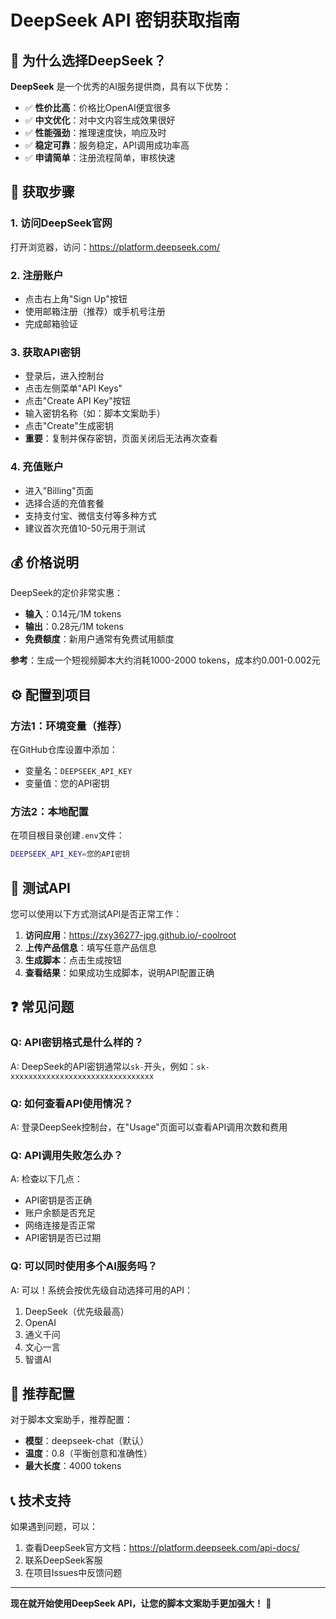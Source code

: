 # DeepSeek API 密钥获取指南

## 🚀 为什么选择DeepSeek？

**DeepSeek** 是一个优秀的AI服务提供商，具有以下优势：

- ✅ **性价比高**：价格比OpenAI便宜很多
- ✅ **中文优化**：对中文内容生成效果很好
- ✅ **性能强劲**：推理速度快，响应及时
- ✅ **稳定可靠**：服务稳定，API调用成功率高
- ✅ **申请简单**：注册流程简单，审核快速

## 📝 获取步骤

### 1. 访问DeepSeek官网
打开浏览器，访问：https://platform.deepseek.com/

### 2. 注册账户
- 点击右上角"Sign Up"按钮
- 使用邮箱注册（推荐）或手机号注册
- 完成邮箱验证

### 3. 获取API密钥
- 登录后，进入控制台
- 点击左侧菜单"API Keys"
- 点击"Create API Key"按钮
- 输入密钥名称（如：脚本文案助手）
- 点击"Create"生成密钥
- **重要**：复制并保存密钥，页面关闭后无法再次查看

### 4. 充值账户
- 进入"Billing"页面
- 选择合适的充值套餐
- 支持支付宝、微信支付等多种方式
- 建议首次充值10-50元用于测试

## 💰 价格说明

DeepSeek的定价非常实惠：

- **输入**：0.14元/1M tokens
- **输出**：0.28元/1M tokens
- **免费额度**：新用户通常有免费试用额度

**参考**：生成一个短视频脚本大约消耗1000-2000 tokens，成本约0.001-0.002元

## ⚙️ 配置到项目

### 方法1：环境变量（推荐）
在GitHub仓库设置中添加：
- 变量名：`DEEPSEEK_API_KEY`
- 变量值：您的API密钥

### 方法2：本地配置
在项目根目录创建`.env`文件：
```bash
DEEPSEEK_API_KEY=您的API密钥
```

## 🔧 测试API

您可以使用以下方式测试API是否正常工作：

1. **访问应用**：https://zxy36277-jpg.github.io/-coolroot
2. **上传产品信息**：填写任意产品信息
3. **生成脚本**：点击生成按钮
4. **查看结果**：如果成功生成脚本，说明API配置正确

## ❓ 常见问题

### Q: API密钥格式是什么样的？
A: DeepSeek的API密钥通常以`sk-`开头，例如：`sk-xxxxxxxxxxxxxxxxxxxxxxxxxxxxxxxx`

### Q: 如何查看API使用情况？
A: 登录DeepSeek控制台，在"Usage"页面可以查看API调用次数和费用

### Q: API调用失败怎么办？
A: 检查以下几点：
- API密钥是否正确
- 账户余额是否充足
- 网络连接是否正常
- API密钥是否已过期

### Q: 可以同时使用多个AI服务吗？
A: 可以！系统会按优先级自动选择可用的API：
1. DeepSeek（优先级最高）
2. OpenAI
3. 通义千问
4. 文心一言
5. 智谱AI

## 🎯 推荐配置

对于脚本文案助手，推荐配置：
- **模型**：deepseek-chat（默认）
- **温度**：0.8（平衡创意和准确性）
- **最大长度**：4000 tokens

## 📞 技术支持

如果遇到问题，可以：
1. 查看DeepSeek官方文档：https://platform.deepseek.com/api-docs/
2. 联系DeepSeek客服
3. 在项目Issues中反馈问题

---

**现在就开始使用DeepSeek API，让您的脚本文案助手更加强大！** 🎉
